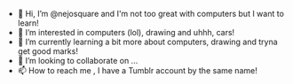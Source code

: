 - 👋 Hi, I’m @nejosquare and I'm not too great with computers but I want to learn!
- 👀 I’m interested in computers (lol), drawing and uhhh, cars!
- 🌱 I’m currently learning a bit more about computers, drawing and tryna get good marks!
- 💞️ I’m looking to collaborate on ...
- 📫 How to reach me , I have a Tumblr account by the same name!

<!---
nejosquare/nejosquare is a ✨ special ✨ repository because its `README.md` (this file) appears on your GitHub profile.
You can click the Preview link to take a look at your changes.
--->
